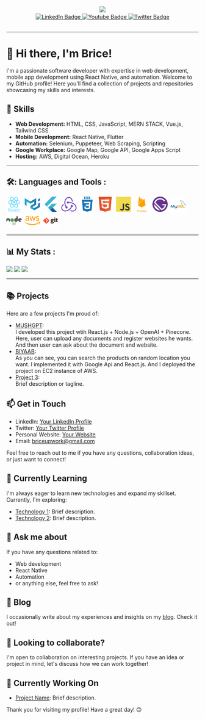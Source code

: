<div id="header" align="center">
  <img src="https://media.giphy.com/media/M9gbBd9nbDrOTu1Mqx/giphy.gif" width="100"/>
  <div id="badges">
    <a href="your-linkedin-URL">
      <img src="https://img.shields.io/badge/LinkedIn-blue?style=for-the-badge&logo=linkedin&logoColor=white" alt="LinkedIn Badge"/>
    </a>
    <a href="your-youtube-URL">
      <img src="https://img.shields.io/badge/YouTube-red?style=for-the-badge&logo=youtube&logoColor=white" alt="Youtube Badge"/>
    </a>
    <a href="your-twitter-URL">
      <img src="https://img.shields.io/badge/Twitter-blue?style=for-the-badge&logo=twitter&logoColor=white" alt="Twitter Badge"/>
    </a>
  </div>
  <img src="https://komarev.com/ghpvc/?username=your-github-username&style=flat-square&color=blue" alt=""/>
</div>

---

# 👋 Hi there, I'm Brice!

I'm a passionate software developer with expertise in web development, mobile app development using React Native, and automation. Welcome to my GitHub profile! Here you'll find a collection of projects and repositories showcasing my skills and interests.

## 🚀 Skills

- **Web Development:** HTML, CSS, JavaScript, MERN STACK, Vue.js, Tailwind CSS
- **Mobile Development:** React Native, Flutter
- **Automation:** Selenium, Puppeteer, Web Scraping, Scripting
- **Google Workplace:** Google Map, Google API, Google Apps Script
- **Hosting:** AWS, Digital Ocean, Heroku
  
---

## 🛠️: Languages and Tools : 
<div>
  <img src="https://github.com/devicons/devicon/blob/master/icons/react/react-original-wordmark.svg" title="React" alt="React" width="40" height="40"/>&nbsp;
  <img src="https://github.com/devicons/devicon/blob/master/icons/materialui/materialui-original.svg" title="Material UI" alt="Material UI" width="40" height="40"/>&nbsp;
  <img src="https://github.com/devicons/devicon/blob/master/icons/flutter/flutter-original.svg" title="Flutter" alt="Flutter" width="40" height="40"/>&nbsp;
  <img src="https://github.com/devicons/devicon/blob/master/icons/redux/redux-original.svg" title="Redux" alt="Redux " width="40" height="40"/>&nbsp;
  <img src="https://github.com/devicons/devicon/blob/master/icons/css3/css3-plain-wordmark.svg"  title="CSS3" alt="CSS" width="40" height="40"/>&nbsp;
  <img src="https://github.com/devicons/devicon/blob/master/icons/html5/html5-original.svg" title="HTML5" alt="HTML" width="40" height="40"/>&nbsp;
  <img src="https://github.com/devicons/devicon/blob/master/icons/javascript/javascript-original.svg" title="JavaScript" alt="JavaScript" width="40" height="40"/>&nbsp;
  <img src="https://github.com/devicons/devicon/blob/master/icons/firebase/firebase-plain-wordmark.svg" title="Firebase" alt="Firebase" width="40" height="40"/>&nbsp;
  <img src="https://github.com/devicons/devicon/blob/master/icons/gatsby/gatsby-original.svg" title="Gatsby"  alt="Gatsby" width="40" height="40"/>&nbsp;
  <img src="https://github.com/devicons/devicon/blob/master/icons/mysql/mysql-original-wordmark.svg" title="MySQL"  alt="MySQL" width="40" height="40"/>&nbsp;
  <img src="https://github.com/devicons/devicon/blob/master/icons/nodejs/nodejs-original-wordmark.svg" title="NodeJS" alt="NodeJS" width="40" height="40"/>&nbsp;
  <img src="https://github.com/devicons/devicon/blob/master/icons/amazonwebservices/amazonwebservices-plain-wordmark.svg" title="AWS" alt="AWS" width="40" height="40"/>&nbsp;
  <img src="https://github.com/devicons/devicon/blob/master/icons/git/git-original-wordmark.svg" title="Git" **alt="Git" width="40" height="40"/>
</div>

---

## 📊 My Stats :
<!--[![GitHub Streak](http://github-readme-streak-stats.herokuapp.com?user=bricedev330&theme=dark&background=000000)](https://git.io/streak-stats)

[![Top Langs](https://github-readme-stats.vercel.app/api/top-langs/?username=bricedev330&layout=compact&theme=vision-friendly-dark)](https://github.com/anuraghazra/github-readme-stats)
-->
<img width=400 src='https://github-readme-stats.vercel.app/api?username=bricedev330&theme=vue-dark&show_icons=true&hide_border=true&count_private=true' />
<img width=400 src='https://github-readme-streak-stats.herokuapp.com/?user=bricedev330&theme=vue-dark&hide_border=true' />
<img width=400 src='https://github-readme-stats.vercel.app/api/top-langs/?username=bricedev330&theme=vue-dark&show_icons=true&hide_border=true&layout=compact' />

---

## 📚 Projects

Here are a few projects I'm proud of:

- [MUSHGPT](mushgpt.com): <br/>
  I developed this project wtih React.js  + Node.js + OpenAI + Pinecone. Here, user can upload any documents and register websites he wants. And then user can ask about the document and website.
- [BIYAAB](biyaab.com): <br/>
  As you can see, you can search the products on random location you want. I implemented it with Google Api and React.js. And I deployed the project on EC2 instance of AWS.
- [Project 3](link-to-project-3): <br/>
  Brief description or tagline.

## 📫 Get in Touch

- LinkedIn: [Your LinkedIn Profile](link-to-linkedin)
- Twitter: [Your Twitter Profile](link-to-twitter)
- Personal Website: [Your Website](link-to-website)
- Email: [briceupwork@gmail.com](mailto:briceupwork@gmail.com)

Feel free to reach out to me if you have any questions, collaboration ideas, or just want to connect!

## 🌱 Currently Learning

I'm always eager to learn new technologies and expand my skillset. Currently, I'm exploring:

- [Technology 1](link-to-technology-1): Brief description.
- [Technology 2](link-to-technology-2): Brief description.

## 💬 Ask me about

If you have any questions related to:

- Web development
- React Native
- Automation
- or anything else, feel free to ask!

## 📝 Blog

I occasionally write about my experiences and insights on my [blog](link-to-blog). Check it out!

## 🤝 Looking to collaborate?

I'm open to collaboration on interesting projects. If you have an idea or project in mind, let's discuss how we can work together!

## 🚧 Currently Working On

- [Project Name](link-to-project): Brief description.

Thank you for visiting my profile! Have a great day! 😊
